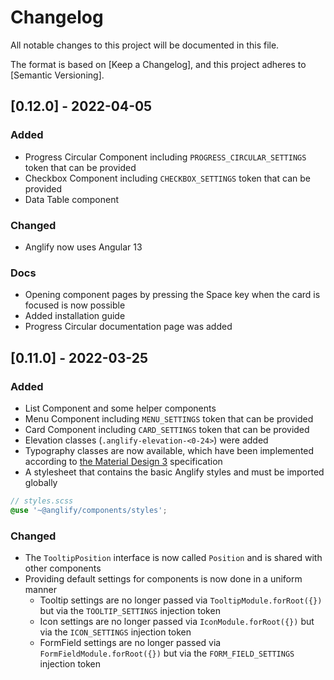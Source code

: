 # Changelog

All notable changes to this project will be documented in this file.

The format is based on [Keep a Changelog],
and this project adheres to [Semantic Versioning].

## [0.12.0] - 2022-04-05

### Added

- Progress Circular Component including `PROGRESS_CIRCULAR_SETTINGS` token that can be provided
- Checkbox Component including `CHECKBOX_SETTINGS` token that can be provided
- Data Table component

### Changed

- Anglify now uses Angular 13

### Docs

- Opening component pages by pressing the Space key when the card is focused is now possible
- Added installation guide
- Progress Circular documentation page was added

## [0.11.0] - 2022-03-25

### Added

- List Component and some helper components
- Menu Component including `MENU_SETTINGS` token that can be provided
- Card Component including `CARD_SETTINGS` token that can be provided
- Elevation classes (`.anglify-elevation-<0-24>`) were added
- Typography classes are now available, which have been implemented according to [the Material Design 3](https://m3.material.io/styles/typography/overview) specification
- A stylesheet that contains the basic Anglify styles and must be imported globally

```scss
// styles.scss
@use '~@anglify/components/styles';
```

### Changed

- The `TooltipPosition` interface is now called `Position` and is shared with other components
- Providing default settings for components is now done in a uniform manner
  - Tooltip settings are no longer passed via `TooltipModule.forRoot({})` but via the `TOOLTIP_SETTINGS` injection token
  - Icon settings are no longer passed via `IconModule.forRoot({})` but via the `ICON_SETTINGS` injection token
  - FormField settings are no longer passed via `FormFieldModule.forRoot({})` but via the `FORM_FIELD_SETTINGS` injection token
